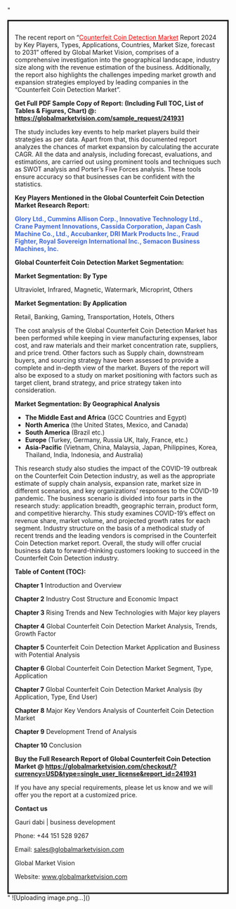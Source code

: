 "<div style='border: 3px solid black; padding: 1em;'>

The recent report on “<a style='color: #ff0000;' href='https://globalmarketvision.com/reports/global-counterfeit-coin-detection-market/241931'>Counterfeit Coin Detection Market</a> Report 2024 by Key Players, Types, Applications, Countries, Market Size, forecast to 2031” offered by Global Market Vision, comprises of a comprehensive investigation into the geographical landscape, industry size along with the revenue estimation of the business. Additionally, the report also highlights the challenges impeding market growth and expansion strategies employed by leading companies in the “Counterfeit Coin Detection Market”.

<strong>Get Full PDF Sample Copy of Report: (Including Full TOC, List of Tables &amp; Figures, Chart) @</strong><strong>:</strong><strong> <a style='color: #ff0000;' href='https://globalmarketvision.com/sample_request/241931?utm_source=linkedinPulse&utm_medium=Dhiraj&utm_campaign=Dhiraj'><strong>https://globalmarketvision.com/sample_request/241931</strong></a></strong>

The study includes key events to help market players build their strategies as per data. Apart from that, this documented report analyzes the chances of market expansion by calculating the accurate CAGR. All the data and analysis, including forecast, evaluations, and estimations, are carried out using prominent tools and techniques such as SWOT analysis and Porter’s Five Forces analysis. These tools ensure accuracy so that businesses can be confident with the statistics.

<strong>Key Players Mentioned in the Global Counterfeit Coin Detection Market Research Report:</strong>

<strong style='color: #4169e1;'>Glory Ltd., Cummins Allison Corp., Innovative Technology Ltd., Crane Payment Innovations, Cassida Corporation, Japan Cash Machine Co., Ltd., Accubanker, DRI Mark Products Inc., Fraud Fighter, Royal Sovereign International Inc., Semacon Business Machines, Inc.</strong>

<strong>Global Counterfeit Coin Detection Market Segmentation:</strong>

<strong>Market Segmentation: By Type</strong>

Ultraviolet, Infrared, Magnetic, Watermark, Microprint, Others

<strong>Market Segmentation: By Application</strong>

Retail, Banking, Gaming, Transportation, Hotels, Others

The cost analysis of the Global Counterfeit Coin Detection Market has been performed while keeping in view manufacturing expenses, labor cost, and raw materials and their market concentration rate, suppliers, and price trend. Other factors such as Supply chain, downstream buyers, and sourcing strategy have been assessed to provide a complete and in-depth view of the market. Buyers of the report will also be exposed to a study on market positioning with factors such as target client, brand strategy, and price strategy taken into consideration.

<strong>Market Segmentation: By Geographical Analysis</strong>
<ul>
  <li><strong>The Middle East and Africa</strong> (GCC Countries and Egypt)</li>
  <li><strong>North America</strong> (the United States, Mexico, and Canada)</li>
  <li><strong>South America</strong> (Brazil etc.)</li>
  <li><strong>Europe</strong> (Turkey, Germany, Russia UK, Italy, France, etc.)</li>
  <li><strong>Asia-Pacific</strong> (Vietnam, China, Malaysia, Japan, Philippines, Korea, Thailand, India, Indonesia, and Australia)</li>
</ul>
This research study also studies the impact of the COVID-19 outbreak on the Counterfeit Coin Detection industry, as well as the appropriate estimate of supply chain analysis, expansion rate, market size in different scenarios, and key organizations’ responses to the COVID-19 pandemic. The business scenario is divided into four parts in the research study: application breadth, geographic terrain, product form, and competitive hierarchy. This study examines COVID-19’s effect on revenue share, market volume, and projected growth rates for each segment. Industry structure on the basis of a methodical study of recent trends and the leading vendors is comprised in the Counterfeit Coin Detection market report. Overall, the study will offer crucial business data to forward-thinking customers looking to succeed in the Counterfeit Coin Detection industry.

<strong>Table of Content (TOC): </strong>

<strong>Chapter 1</strong> Introduction and Overview

<strong>Chapter 2</strong> Industry Cost Structure and Economic Impact

<strong>Chapter 3</strong> Rising Trends and New Technologies with Major key players

<strong>Chapter 4</strong> Global Counterfeit Coin Detection Market Analysis, Trends, Growth Factor

<strong>Chapter 5</strong> Counterfeit Coin Detection Market Application and Business with Potential Analysis

<strong>Chapter 6</strong> Global Counterfeit Coin Detection Market Segment, Type, Application

<strong>Chapter 7</strong> Global Counterfeit Coin Detection Market Analysis (by Application, Type, End User)

<strong>Chapter 8</strong> Major Key Vendors Analysis of Counterfeit Coin Detection Market

<strong>Chapter 9</strong> Development Trend of Analysis

<strong>Chapter 10</strong> Conclusion

<strong>Buy the Full Research Report of Global Counterfeit Coin Detection Market @</strong><strong> <strong><a style='color: #ff0000;' href='https://globalmarketvision.com/checkout/?currency=USD&type=single_user_license&report_id=241931?utm_source=linkedinPulse&utm_medium=Dhiraj&utm_campaign=Dhiraj'>https://globalmarketvision.com/checkout/?currency=USD&type=single_user_license&report_id=241931</a></strong>
</strong>

If you have any special requirements, please let us know and we will offer you the report at a customized price.

<strong>Contact us</strong>

Gauri dabi | business development

Phone: +44 151 528 9267

Email: <a href='mailto:sales@globalmarketvision.com'>sales@globalmarketvision.com</a>

Global Market Vision

Website: <a href='http://www.globalmarketvision.com/'>www.globalmarketvision.com</a>

</div>"
![Uploading image.png…]()

